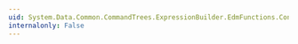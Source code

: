 ```yaml
---
uid: System.Data.Common.CommandTrees.ExpressionBuilder.EdmFunctions.Contains(System.Data.Common.CommandTrees.DbExpression,System.Data.Common.CommandTrees.DbExpression)
internalonly: False
---
```


